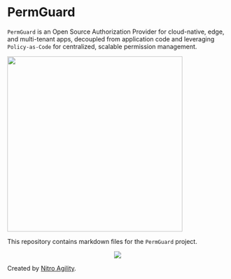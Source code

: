 # PermGuard

`PermGuard` is an Open Source Authorization Provider for cloud-native, edge, and multi-tenant apps, decoupled from application code and leveraging `Policy-as-Code` for centralized, scalable permission management.

<p align="left">
  <img src="https://raw.githubusercontent.com/permguard/permguard-assets/main/pink-txt/1line.svg" class="center" width="400px" height="auto"/>
</p>

This repository contains markdown files for the `PermGuard` project.

<p align="center">
  <img src="https://github.com/permguard/permguard/blob/main/assets/permguard.png?raw=true" class="center"/>
</p>

Created by [Nitro Agility](https://www.nitroagility.com/).
